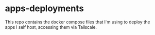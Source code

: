# apps-deployments

This repo contains the docker compose files that I'm using to deploy the apps I self host, accessing them via Tailscale.
